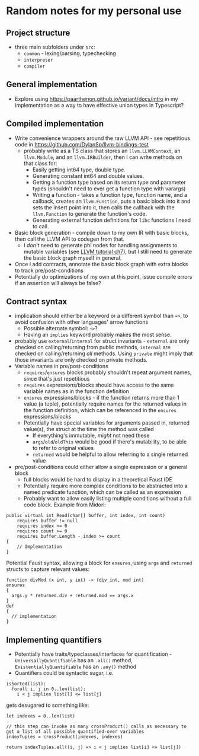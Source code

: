 # Random notes for my personal use

## Project structure

- three main subfolders under `src`:
  - `common` - lexing/parsing, typechecking
  - `interpreter`
  - `compiler`

## General implementation

- Explore using https://paarthenon.github.io/variant/docs/intro in my implementation as a way to have effective union types in Typescript?

## Compiled implementation

- Write convenience wrappers around the raw LLVM API - see repetitious code in https://github.com/DylanSp/llvm-bindings-test
  - probably write as a TS class that stores an `llvm.LLVMContext`, an `llvm.Module`, and an `llvm.IRBuilder`, then I can write methods on that class for:
    - Easily getting int64 type, double type.
    - Generating constant int64 and double values.
    - Getting a function type based on its return type and parameter types (shouldn't need to ever get a function type with varargs)
    - Writing a function - takes a function type, function name, and a callback, creates an `llvm.Function`, puts a basic block into it and sets the insert point into it, then calls the callback with the `llvm.Function` to generate the function's code.
    - Generating external function definitions for `libc` functions I need to call.
- Basic block generation - compile down to my own IR with basic blocks, then call the LLVM API to codegen from that.
  - I _don't_ need to generate phi nodes for handling assignments to mutable variables (see [LLVM tutorial ch7](https://llvm.org/docs/tutorial/MyFirstLanguageFrontend/LangImpl07.html)), but I still need to generate the basic block graph myself in general.
- Once I add contracts, annotate the basic block graph with extra blocks to track pre/post-conditions
- Potentially do optimizations of my own at this point, issue compile errors if an assertion will always be false?

## Contract syntax

- implication should either be a keyword or a different symbol than `=>`, to avoid confusion with other languages' arrow functions
  - Possible alternate symbol: `~>`?
  - Having an `implies` keyword probably makes the most sense.
- probably use `external`/`internal` for struct invariants - `external` are only checked on calling/returning from public methods, `internal` are checked on calling/returning _all_ methods. Using `private` might imply that those invariants are only checked on private methods.
- Variable names in pre/post-conditions
  - `requires`/`ensures` blocks probably shouldn't repeat argument names, since that's just repetitious
  - `requires` expressions/blocks should have access to the same variable names as in the function definition
  - `ensures` expressions/blocks - if the function returns more than 1 value (a tuple), potentially require names for the returned values in the function definition, which can be referenced in the `ensures` expressions/blocks
  - Potentially have special variables for arguments passed in, returned value(s), the struct at the time the method was called
    - If everything's immutable, _might_ not need these
    - `args`/`old`/`oldThis` would be good if there's mutability, to be able to refer to original values
    - `returned` would be helpful to allow referring to a single returned value
- pre/post-conditions could either allow a single expression or a general block
  - full blocks would be hard to display in a theoretical Faust IDE
  - Potentially require more complex conditions to be abstracted into a named predicate function, which can be called as an expression
  - Probably want to allow easily listing multiple conditions without a full code block. Example from Midori:

```
public virtual int Read(char[] buffer, int index, int count)
    requires buffer != null
    requires index >= 0
    requires count >= 0
    requires buffer.Length - index >= count
{
    // Implementation
}
```

Potential Faust syntax, allowing a block for `ensures`, using `args` and `returned` structs to capture relevant values:

```
function divMod (x int, y int) -> (div int, mod int)
ensures
{
  args.y * returned.div + returned.mod == args.x
}
def
{
  // implementation
}
```

## Implementing quantifiers

- Potentially have traits/typeclasses/interfaces for quantification - `UniversallyQuantifiable` has an `.all()` method, `ExistentiallyQuantifiable` has an `.any()` method
- Quantifiers could be syntactic sugar, i.e.

```
isSorted(list):
  forall i, j in 0..len(list):
    i < j implies list[l] <= list[j]
```

gets desugared to something like:

```
let indexes = 0..len(list)

// this step can invoke as many crossProduct() calls as necessary to get a list of all possible quantified-over variables
indexTuples = crossProduct(indexes, indexes)

return indexTuples.all((i, j) => i < j implies list[i] <= list[j])
```
